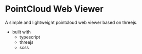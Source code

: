 # PointCloud Web Viewer
A simple and lightweight pointcloud web viewer based on threejs.

- built with
    - typescript
    - threejs
    - scss